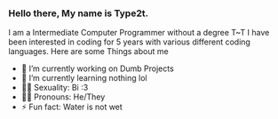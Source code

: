 ### Hello there, My name is Type2t.
I am a Intermediate Computer Programmer without a degree T~T
I have been interested in coding for 5 years with various different coding languages.
Here are some Things about me

- 🔭 I’m currently working on Dumb Projects
- 🌱 I’m currently learning nothing lol
- 🏳️‍🌈 Sexuality: Bi :3
- 🙇‍♂️ Pronouns: He/They
- ⚡ Fun fact: Water is not wet
